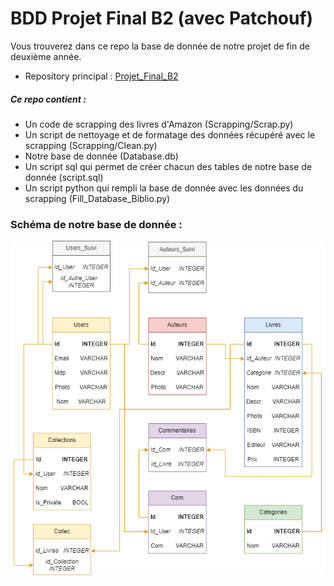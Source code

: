 # BDD Projet Final B2 (avec Patchouf)

Vous trouverez dans ce repo la base de donnée de notre projet de fin de deuxième année.

- Repository principal : [Projet_Final_B2](https://github.com/Yann-Fournier/Projet_Final_B2)

##### Ce repo contient : 
- Un code de scrapping des livres d'Amazon (Scrapping/Scrap.py)
- Un script de nettoyage et de formatage des données récupéré avec le scrapping (Scrapping/Clean.py)
- Notre base de donnée (Database.db)
- Un script sql qui permet de créer chacun des tables de notre base de donnée (script.sql)
- Un script python qui rempli la base de donnée avec les données du scrapping (Fill_Database_Biblio.py)

### Schéma de notre base de donnée :

![Diagramme_BDD_Biblio.png](Diagramme_BDD_Biblio.png)